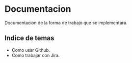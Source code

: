 # Documentacion
Documentacion de la forma de trabajo que se implementara.
## Indice de temas
* Como usar Github.
* Como trabajar con Jira.
